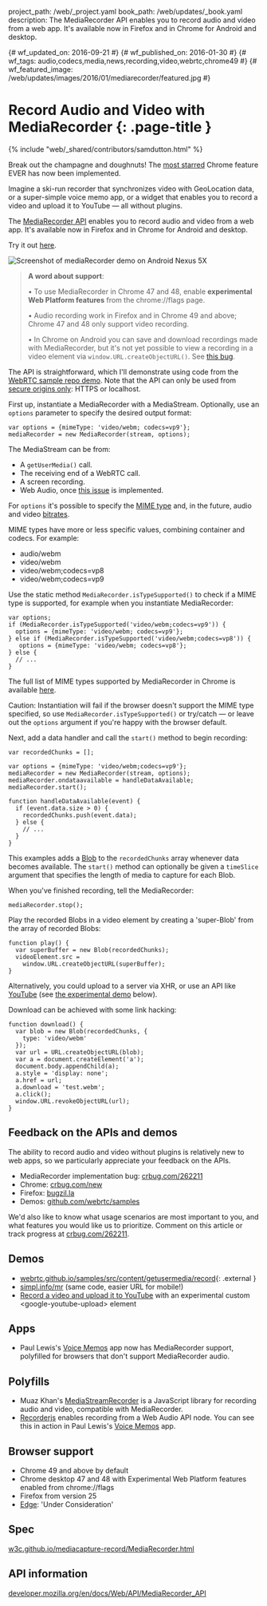 project_path: /web/_project.yaml book_path: /web/updates/_book.yaml description: The MediaRecorder API enables you to record audio and video from a web app. It's available now in Firefox and in Chrome for Android and desktop.

{# wf_updated_on: 2016-09-21 #} {# wf_published_on: 2016-01-30 #} {# wf_tags: audio,codecs,media,news,recording,video,webrtc,chrome49 #} {# wf_featured_image: /web/updates/images/2016/01/mediarecorder/featured.jpg #}

# Record Audio and Video with MediaRecorder {: .page-title }

{% include "web/_shared/contributors/samdutton.html" %} 

<style>
@media screen and (max-width: 500px) {
  img.screenshot {
    max-width: 100%;
  }
}
</style>

 

Break out the champagne and doughnuts! The [most starred](https://code.google.com/p/chromium/issues/detail?id=113676) Chrome feature EVER has now been implemented.

Imagine a ski-run recorder that synchronizes video with GeoLocation data, or a super-simple voice memo app, or a widget that enables you to record a video and upload it to YouTube — all without plugins.

The [MediaRecorder API](https://developer.mozilla.org/en-US/docs/Web/API/MediaRecorder_API) enables you to record audio and video from a web app. It's available now in Firefox and in Chrome for Android and desktop.

Try it out [here](https://webrtc.github.io/samples/src/content/getusermedia/record).

<img class="screenshot" src="/web/updates/images/2016/01/mediarecorder/screenshot.jpg" alt="Screenshot of mediaRecorder demo on Android Nexus 5X" />

> **A word about support**:
> 
> • To use MediaRecorder in Chrome 47 and 48, enable **experimental Web Platform features** from the chrome://flags page.
> 
> • Audio recording work in Firefox and in Chrome 49 and above; Chrome 47 and 48 only support video recording.
> 
> • In Chrome on Android you can save and download recordings made with MediaRecorder, but it's not yet possible to view a recording in a video element via `window.URL.createObjectURL()`. See [this bug](https://code.google.com/p/chromium/issues/detail?id=253465).

The API is straightforward, which I'll demonstrate using code from the [WebRTC sample repo demo](https://webrtc.github.io/samples/src/content/getusermedia/record). Note that the API can only be used from [secure origins only](https://www.chromium.org/Home/chromium-security/deprecating-powerful-features-on-insecure-origins): HTTPS or localhost.

First up, instantiate a MediaRecorder with a MediaStream. Optionally, use an `options` parameter to specify the desired output format:

    var options = {mimeType: 'video/webm; codecs=vp9'};
    mediaRecorder = new MediaRecorder(stream, options);
    

The MediaStream can be from:

* A `getUserMedia()` call.
* The receiving end of a WebRTC call.
* A screen recording.
* Web Audio, once [this issue](https://codereview.chromium.org/1579693006) is implemented.

For `options` it's possible to specify the [MIME type](https://developer.mozilla.org/en-US/docs/Web/API/MediaRecorder/MediaRecorder) and, in the future, audio and video [bitrates](https://developer.mozilla.org/en-US/docs/Web/API/MediaRecorder/MediaRecorder).

MIME types have more or less specific values, combining container and codecs. For example:

* audio/webm
* video/webm
* video/webm;codecs=vp8
* video/webm;codecs=vp9

Use the static method `MediaRecorder.isTypeSupported()` to check if a MIME type is supported, for example when you instantiate MediaRecorder:

    var options;
    if (MediaRecorder.isTypeSupported('video/webm;codecs=vp9')) {
      options = {mimeType: 'video/webm; codecs=vp9'};
    } else if (MediaRecorder.isTypeSupported('video/webm;codecs=vp8')) {
       options = {mimeType: 'video/webm; codecs=vp8'};
    } else {
      // ...
    }
    

The full list of MIME types supported by MediaRecorder in Chrome is available [here](https://code.google.com/p/chromium/codesearch#chromium/src/third_party/WebKit/LayoutTests/fast/mediarecorder/MediaRecorder-isTypeSupported.html).

Caution: Instantiation will fail if the browser doesn't support the MIME type specified, so use `MediaRecorder.isTypeSupported()` or try/catch — or leave out the `options` argument if you're happy with the browser default.

Next, add a data handler and call the `start()` method to begin recording:

    var recordedChunks = [];
    
    var options = {mimeType: 'video/webm;codecs=vp9'};
    mediaRecorder = new MediaRecorder(stream, options);
    mediaRecorder.ondataavailable = handleDataAvailable;
    mediaRecorder.start();
    
    function handleDataAvailable(event) {
      if (event.data.size > 0) {
        recordedChunks.push(event.data);
      } else {
        // ...
      }
    }
    

This examples adds a [Blob](https://developer.mozilla.org/en-US/docs/Web/API/Blob) to the `recordedChunks` array whenever data becomes available. The `start()` method can optionally be given a `timeSlice` argument that specifies the length of media to capture for each Blob.

When you've finished recording, tell the MediaRecorder:

    mediaRecorder.stop();
    

Play the recorded Blobs in a video element by creating a 'super-Blob' from the array of recorded Blobs:

    function play() {
      var superBuffer = new Blob(recordedChunks);
      videoElement.src =
        window.URL.createObjectURL(superBuffer);
    }
    

Alternatively, you could upload to a server via XHR, or use an API like [YouTube](/youtube/v3/code_samples/javascript#upload_video) (see [the experimental demo](https://jeffy.info/google-youtube-upload/components/google-youtube-upload/demo/) below).

Download can be achieved with some link hacking:

    function download() {
      var blob = new Blob(recordedChunks, {
        type: 'video/webm'
      });
      var url = URL.createObjectURL(blob);
      var a = document.createElement('a');
      document.body.appendChild(a);
      a.style = 'display: none';
      a.href = url;
      a.download = 'test.webm';
      a.click();
      window.URL.revokeObjectURL(url);
    }
    

## Feedback on the APIs and demos

The ability to record audio and video without plugins is relatively new to web apps, so we particularly appreciate your feedback on the APIs.

* MediaRecorder implementation bug: [crbug.com/262211](https://crbug.com/262211)
* Chrome: [crbug.com/new](https://crbug.com/new)
* Firefox: [bugzil.la](https://bugzil.la)
* Demos: [github.com/webrtc/samples](https://github.com/webrtc/samples/issues/new)

We'd also like to know what usage scenarios are most important to you, and what features you would like us to prioritize. Comment on this article or track progress at [crbug.com/262211](https://crbug.com/262211).

## Demos

* [webrtc.github.io/samples/src/content/getusermedia/record](https://webrtc.github.io/samples/src/content/getusermedia/record/){: .external }
* [simpl.info/mr](https://simpl.info/mediarecorder) (same code, easier URL for mobile!)
* [Record a video and upload it to YouTube](https://jeffy.info/google-youtube-upload/components/google-youtube-upload/demo/) with an experimental custom &lt;google-youtube-upload&gt; element

## Apps

* Paul Lewis's [Voice Memos](https://voice-memos.appspot.com/) app now has MediaRecorder support, polyfilled for browsers that don't support MediaRecorder audio.

## Polyfills

* Muaz Khan's [MediaStreamRecorder](https://www.webrtc-experiment.com/msr/) is a JavaScript library for recording audio and video, compatible with MediaRecorder.
* [Recorderjs](https://github.com/mattdiamond/Recorderjs) enables recording from a Web Audio API node. You can see this in action in Paul Lewis's [Voice Memos](https://voice-memos.appspot.com/) app.

## Browser support

* Chrome 49 and above by default
* Chrome desktop 47 and 48 with Experimental Web Platform features enabled from chrome://flags
* Firefox from version 25
* [Edge](https://dev.windows.com/en-us/microsoft-edge/platform/status/mediarecorder): 'Under Consideration'

## Spec

[w3c.github.io/mediacapture-record/MediaRecorder.html](https://w3c.github.io/mediacapture-record/MediaRecorder.html)

## API information

[developer.mozilla.org/en/docs/Web/API/MediaRecorder_API](https://developer.mozilla.org/en/docs/Web/API/MediaRecorder_API)